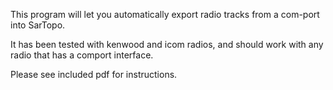 This program will let you automatically export radio tracks from a com-port into SarTopo.  

It has been tested with kenwood and icom radios, and should work with any radio that has a comport interface.

Please see included pdf for instructions.
